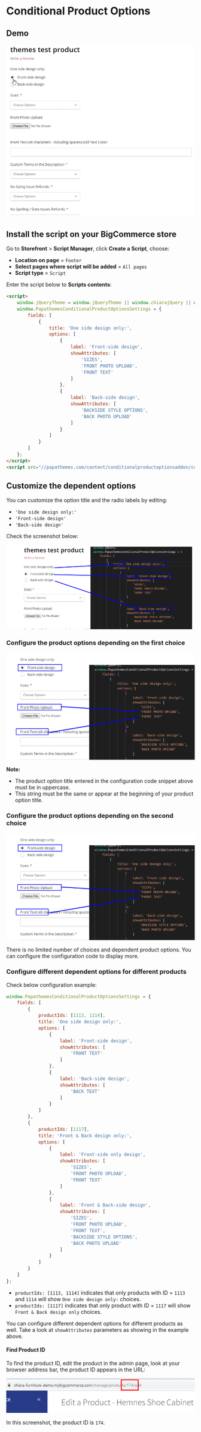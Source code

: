 # Conditional Product Options

## Demo

![conditional product options demo](img/conditional-product-options.gif)

## Install the script on your BigCommerce store

Go to **Storefront** > **Script Manager**, click **Create a Script**, choose:

- **Location on page** = `Footer`
- **Select pages where script will be added** = `All pages`
- **Script type** = `Script`

Enter the script below to **Scripts contents**: 

```html
<script>
    window.jQueryTheme = window.jQueryTheme || window.chiarajQuery || window.jQuery;
    window.PapathemesConditionalProductOptionsSettings = {
        fields: [
            {
                title: 'One side design only:',
                options: [
                    {
                        label: 'Front-side design',
                        showAttributes: [
                            'SIZES',
                            'FRONT PHOTO UPLOAD',
                            'FRONT TEXT'
                        ]
                    },
                    {
                        label: 'Back-side design',
                        showAttributes: [
                            'BACKSIDE STYLE OPTIONS',
                            'BACK PHOTO UPLOAD'
                        ]
                    }
                ]
            }
        ]
    };
</script>
<script src="//papathemes.com/content/conditionalproductoptionsaddon/conditional-product-options.public.js" async></script>
```

## Customize the dependent options

You can customize the option title and the radio labels by editing:
- `'One side design only:'`
- `'Front-side design'`
- `'Back-side design'`

Check the screenshot below:

![option group title](img/edit-option-group-title.png)

### Configure the product options depending on the first choice

![first choice dependent options](img/first-dependent-options.png)

**Note:**
- The product option title entered in the configuration code snippet above must be in uppercase. 
- This string must be the same or appear at the beginning of your product option title.


### Configure the product options depending on the second choice

![second choice dependent options](img/first-dependent-options.png)

There is no limited number of choices and dependent product options. You can configure the configuration code to display more.

### Configure different dependent options for different products

Check below configuration example:

```js
window.PapathemesConditionalProductOptionsSettings = {
    fields: [
        {
            productIds: [1113, 1114],
            title: 'One side design only:',
            options: [
                {
                    label: 'Front-side design',
                    showAttributes: [
                        'FRONT TEXT'
                    ]
                },
                {
                    label: 'Back-side design',
                    showAttributes: [
                        'BACK TEXT'
                    ]
                }
            ]
        },
        {
            productIds: [1117],
            title: 'Front & Back design only:',
            options: [
                {
                    label: 'Front-side only design',
                    showAttributes: [
                        'SIZES',
                        'FRONT PHOTO UPLOAD',
                        'FRONT TEXT'
                    ]
                },
                {
                    label: 'Front & Back-side design',
                    showAttributes: [
                        'SIZES',
                        'FRONT PHOTO UPLOAD',
                        'FRONT TEXT',
                        'BACKSIDE STYLE OPTIONS',
                        'BACK PHOTO UPLOAD'
                    ]
                }
            ]
        }
    ]
};
```

- `productIds: [1113, 1114]` indicates that only products with ID = `1113` and `1114` will show `One side design only:` choices.
- `productIds: [1117]` indicates that only product with ID = `1117` will show `Front & Back design only` choices.

You can configure different dependent options for different products as well. Take a look at `showAttributes` parameters as showing in the example above.

#### Find Product ID

To find the product ID, edit the product in the admin page, look at your browser address bar, the product ID appears in the URL:

![Find product ID](img/find-product-id-in-url.png)

In this screenshot, the product ID is `174`.


